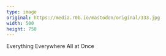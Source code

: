 ```yaml
---
type: image
original: https://media.r0b.io/mastodon/original/333.jpg
width: 500
height: 750
---
```


Everything Everywhere All at Once
